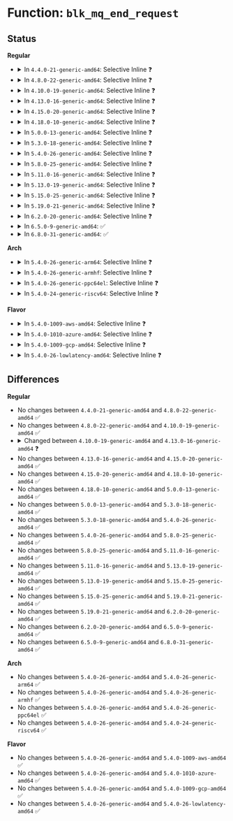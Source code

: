 # Function: <code>blk_mq_end_request</code>

## Status
<b>Regular</b>
<ul>
<li>
<details>
<summary>In <code>4.4.0-21-generic-amd64</code>: Selective Inline ❓</summary>

```c
void blk_mq_end_request(struct request * rq, int error)
```

```json
{
  "name": "blk_mq_end_request",
  "collision_type": "Unique Global",
  "inline_type": "Selective",
  "funcs": [
    {
      "addr": 18446744071582793664,
      "name": "blk_mq_end_request",
      "external": true,
      "loc": "block/blk-mq.c:318",
      "file": "block/blk-mq.c",
      "inline": "not declared, inlined",
      "caller_inline": [],
      "caller_func": [
        "block/blk-flush.c:blk_flush_complete_seq",
        "block/blk-flush.c:blk_insert_flush",
        "block/blk-mq.c:blk_mq_abort_requeue_list",
        "block/blk-mq.c:__blk_mq_run_hw_queue",
        "block/blk-mq.c:__blk_mq_run_hw_queue",
        "block/blk-mq.c:blk_mq_make_request",
        "drivers/block/virtio_blk.c:virtblk_request_done",
        "drivers/md/dm.c:dm_softirq_done",
        "drivers/md/dm.c:dm_softirq_done"
      ]
    }
  ],
  "symbols": [
    {
      "addr": 18446744071582793664,
      "name": "blk_mq_end_request",
      "section": ".text",
      "bind": "STB_GLOBAL",
      "size": 97
    }
  ]
}
```
</details>
</li>
<li>
<details>
<summary>In <code>4.8.0-22-generic-amd64</code>: Selective Inline ❓</summary>

```c
void blk_mq_end_request(struct request * rq, int error)
```

```json
{
  "name": "blk_mq_end_request",
  "collision_type": "Unique Global",
  "inline_type": "Selective",
  "funcs": [
    {
      "addr": 18446744071583069920,
      "name": "blk_mq_end_request",
      "external": true,
      "loc": "block/blk-mq.c:374",
      "file": "block/blk-mq.c",
      "inline": "not declared, inlined",
      "caller_inline": [],
      "caller_func": [
        "block/blk-flush.c:blk_insert_flush",
        "block/blk-flush.c:blk_flush_complete_seq",
        "block/blk-mq.c:blk_mq_make_request",
        "block/blk-mq.c:__blk_mq_run_hw_queue",
        "block/blk-mq.c:__blk_mq_run_hw_queue",
        "block/blk-mq.c:blk_mq_abort_requeue_list",
        "drivers/block/virtio_blk.c:virtblk_request_done",
        "drivers/block/xen-blkfront.c:blkfront_resume",
        "drivers/md/dm-rq.c:dm_softirq_done",
        "drivers/md/dm-rq.c:dm_softirq_done"
      ]
    }
  ],
  "symbols": [
    {
      "addr": 18446744071583069920,
      "name": "blk_mq_end_request",
      "section": ".text",
      "bind": "STB_GLOBAL",
      "size": 97
    }
  ]
}
```
</details>
</li>
<li>
<details>
<summary>In <code>4.10.0-19-generic-amd64</code>: Selective Inline ❓</summary>

```c
void blk_mq_end_request(struct request * rq, int error)
```

```json
{
  "name": "blk_mq_end_request",
  "collision_type": "Unique Global",
  "inline_type": "Selective",
  "funcs": [
    {
      "addr": 18446744071583179424,
      "name": "blk_mq_end_request",
      "external": true,
      "loc": "block/blk-mq.c:371",
      "file": "block/blk-mq.c",
      "inline": "not declared, inlined",
      "caller_inline": [],
      "caller_func": [
        "block/blk-flush.c:blk_insert_flush",
        "block/blk-flush.c:blk_flush_complete_seq",
        "block/blk-mq.c:blk_mq_try_issue_directly",
        "block/blk-mq.c:blk_mq_dispatch_rq_list",
        "block/blk-mq.c:blk_mq_dispatch_rq_list",
        "block/blk-mq.c:blk_mq_abort_requeue_list",
        "drivers/block/xen-blkfront.c:blkfront_resume",
        "drivers/md/dm-rq.c:dm_softirq_done",
        "drivers/md/dm-rq.c:dm_softirq_done"
      ]
    }
  ],
  "symbols": [
    {
      "addr": 18446744071583179424,
      "name": "blk_mq_end_request",
      "section": ".text",
      "bind": "STB_GLOBAL",
      "size": 119
    }
  ]
}
```
</details>
</li>
<li>
<details>
<summary>In <code>4.13.0-16-generic-amd64</code>: Selective Inline ❓</summary>

```c
void blk_mq_end_request(struct request * rq, blk_status_t error)
```

```json
{
  "name": "blk_mq_end_request",
  "collision_type": "Unique Global",
  "inline_type": "Selective",
  "funcs": [
    {
      "addr": 18446744071583238528,
      "name": "blk_mq_end_request",
      "external": true,
      "loc": "block/blk-mq.c:472",
      "file": "block/blk-mq.c",
      "inline": "not declared, inlined",
      "caller_inline": [],
      "caller_func": [
        "block/blk-flush.c:blk_insert_flush",
        "block/blk-flush.c:blk_flush_complete_seq",
        "block/blk-mq.c:__blk_mq_try_issue_directly",
        "block/blk-mq.c:blk_mq_dispatch_rq_list",
        "drivers/block/loop.c:lo_complete_rq",
        "drivers/block/loop.c:lo_complete_rq",
        "drivers/block/xen-blkfront.c:blkfront_resume",
        "drivers/block/xen-blkfront.c:blkif_complete_rq"
      ]
    }
  ],
  "symbols": [
    {
      "addr": 18446744071583238528,
      "name": "blk_mq_end_request",
      "section": ".text",
      "bind": "STB_GLOBAL",
      "size": 123
    }
  ]
}
```
</details>
</li>
<li>
<details>
<summary>In <code>4.15.0-20-generic-amd64</code>: Selective Inline ❓</summary>

```c
void blk_mq_end_request(struct request * rq, blk_status_t error)
```

```json
{
  "name": "blk_mq_end_request",
  "collision_type": "Unique Global",
  "inline_type": "Selective",
  "funcs": [
    {
      "addr": 18446744071583416224,
      "name": "blk_mq_end_request",
      "external": true,
      "loc": "block/blk-mq.c:514",
      "file": "block/blk-mq.c",
      "inline": "not declared, inlined",
      "caller_inline": [],
      "caller_func": [
        "block/blk-flush.c:blk_insert_flush",
        "block/blk-flush.c:blk_flush_complete_seq",
        "block/blk-mq.c:__blk_mq_try_issue_directly",
        "block/blk-mq.c:blk_mq_dispatch_rq_list",
        "drivers/block/loop.c:lo_complete_rq",
        "drivers/block/loop.c:lo_complete_rq",
        "drivers/block/xen-blkfront.c:blkfront_resume",
        "drivers/block/xen-blkfront.c:blkif_complete_rq"
      ]
    }
  ],
  "symbols": [
    {
      "addr": 18446744071583416224,
      "name": "blk_mq_end_request",
      "section": ".text",
      "bind": "STB_GLOBAL",
      "size": 129
    }
  ]
}
```
</details>
</li>
<li>
<details>
<summary>In <code>4.18.0-10-generic-amd64</code>: Selective Inline ❓</summary>

```c
void blk_mq_end_request(struct request * rq, blk_status_t error)
```

```json
{
  "name": "blk_mq_end_request",
  "collision_type": "Unique Global",
  "inline_type": "Selective",
  "funcs": [
    {
      "addr": 18446744071583627792,
      "name": "blk_mq_end_request",
      "external": true,
      "loc": "block/blk-mq.c:542",
      "file": "block/blk-mq.c",
      "inline": "not declared, inlined",
      "caller_inline": [],
      "caller_func": [
        "block/blk-flush.c:blk_insert_flush",
        "block/blk-flush.c:blk_flush_complete_seq",
        "block/blk-mq.c:blk_mq_try_issue_directly",
        "block/blk-mq.c:blk_mq_dispatch_rq_list",
        "drivers/block/loop.c:lo_complete_rq",
        "drivers/block/xen-blkfront.c:blkfront_resume",
        "drivers/block/xen-blkfront.c:blkif_complete_rq"
      ]
    }
  ],
  "symbols": [
    {
      "addr": 18446744071583627792,
      "name": "blk_mq_end_request",
      "section": ".text",
      "bind": "STB_GLOBAL",
      "size": 221
    }
  ]
}
```
</details>
</li>
<li>
<details>
<summary>In <code>5.0.0-13-generic-amd64</code>: Selective Inline ❓</summary>

```c
void blk_mq_end_request(struct request * rq, blk_status_t error)
```

```json
{
  "name": "blk_mq_end_request",
  "collision_type": "Unique Global",
  "inline_type": "Selective",
  "funcs": [
    {
      "addr": 18446744071583732304,
      "name": "blk_mq_end_request",
      "external": true,
      "loc": "block/blk-mq.c:560",
      "file": "block/blk-mq.c",
      "inline": "not declared, inlined",
      "caller_inline": [],
      "caller_func": [
        "block/blk-flush.c:blk_insert_flush",
        "block/blk-flush.c:blk_flush_complete_seq",
        "block/blk-mq.c:blk_mq_try_issue_directly",
        "block/blk-mq.c:blk_mq_dispatch_rq_list",
        "block/bsg-lib.c:bsg_teardown_job",
        "drivers/block/loop.c:lo_complete_rq",
        "drivers/block/xen-blkfront.c:blkfront_resume",
        "drivers/block/xen-blkfront.c:blkif_complete_rq"
      ]
    }
  ],
  "symbols": [
    {
      "addr": 18446744071583732304,
      "name": "blk_mq_end_request",
      "section": ".text",
      "bind": "STB_GLOBAL",
      "size": 303
    }
  ]
}
```
</details>
</li>
<li>
<details>
<summary>In <code>5.3.0-18-generic-amd64</code>: Selective Inline ❓</summary>

```c
void blk_mq_end_request(struct request * rq, blk_status_t error)
```

```json
{
  "name": "blk_mq_end_request",
  "collision_type": "Unique Global",
  "inline_type": "Selective",
  "funcs": [
    {
      "addr": 18446744071583919936,
      "name": "blk_mq_end_request",
      "external": true,
      "loc": "block/blk-mq.c:555",
      "file": "block/blk-mq.c",
      "inline": "not declared, inlined",
      "caller_inline": [],
      "caller_func": [
        "block/blk-flush.c:blk_insert_flush",
        "block/blk-flush.c:blk_flush_complete_seq",
        "block/blk-mq.c:blk_mq_try_issue_list_directly",
        "block/blk-mq.c:blk_mq_try_issue_directly",
        "block/blk-mq.c:blk_mq_dispatch_rq_list",
        "block/bsg-lib.c:bsg_teardown_job",
        "drivers/block/loop.c:lo_complete_rq",
        "drivers/block/xen-blkfront.c:blkfront_resume",
        "drivers/block/xen-blkfront.c:blkif_complete_rq"
      ]
    }
  ],
  "symbols": [
    {
      "addr": 18446744071583919936,
      "name": "blk_mq_end_request",
      "section": ".text",
      "bind": "STB_GLOBAL",
      "size": 299
    }
  ]
}
```
</details>
</li>
<li>
<details>
<summary>In <code>5.4.0-26-generic-amd64</code>: Selective Inline ❓</summary>

```c
void blk_mq_end_request(struct request * rq, blk_status_t error)
```

```json
{
  "name": "blk_mq_end_request",
  "collision_type": "Unique Global",
  "inline_type": "Selective",
  "funcs": [
    {
      "addr": 18446744071584023232,
      "name": "blk_mq_end_request",
      "external": true,
      "loc": "block/blk-mq.c:566",
      "file": "block/blk-mq.c",
      "inline": "not declared, inlined",
      "caller_inline": [],
      "caller_func": [
        "block/blk-flush.c:blk_insert_flush",
        "block/blk-flush.c:blk_flush_complete_seq",
        "block/blk-mq.c:blk_mq_try_issue_list_directly",
        "block/blk-mq.c:blk_mq_try_issue_directly",
        "block/blk-mq.c:blk_mq_dispatch_rq_list",
        "block/bsg-lib.c:bsg_teardown_job",
        "drivers/block/loop.c:lo_complete_rq",
        "drivers/block/xen-blkfront.c:blkfront_resume",
        "drivers/block/xen-blkfront.c:blkif_complete_rq"
      ]
    }
  ],
  "symbols": [
    {
      "addr": 18446744071584023232,
      "name": "blk_mq_end_request",
      "section": ".text",
      "bind": "STB_GLOBAL",
      "size": 301
    }
  ]
}
```
</details>
</li>
<li>
<details>
<summary>In <code>5.8.0-25-generic-amd64</code>: Selective Inline ❓</summary>

```c
void blk_mq_end_request(struct request * rq, blk_status_t error)
```

```json
{
  "name": "blk_mq_end_request",
  "collision_type": "Unique Global",
  "inline_type": "Selective",
  "funcs": [
    {
      "addr": 18446744071584426585,
      "name": "blk_mq_end_request",
      "external": true,
      "loc": "block/blk-mq.c:569",
      "file": "block/blk-mq.c",
      "inline": "not declared, inlined",
      "caller_inline": [
        "block/blk-mq.c:blk_mq_try_issue_list_directly",
        "block/blk-mq.c:blk_mq_try_issue_list_directly"
      ],
      "caller_func": [
        "block/blk-flush.c:blk_insert_flush",
        "block/blk-flush.c:blk_flush_complete_seq",
        "block/blk-mq.c:blk_mq_try_issue_directly",
        "block/blk-mq.c:blk_mq_dispatch_rq_list",
        "block/bsg-lib.c:bsg_complete",
        "drivers/block/loop.c:lo_complete_rq",
        "drivers/block/xen-blkfront.c:blkfront_resume",
        "drivers/block/xen-blkfront.c:blkif_complete_rq",
        "drivers/md/dm-rq.c:dm_done"
      ]
    }
  ],
  "symbols": [
    {
      "addr": 18446744071584414144,
      "name": "blk_mq_end_request",
      "section": ".text",
      "bind": "STB_GLOBAL",
      "size": 303
    }
  ]
}
```
</details>
</li>
<li>
<details>
<summary>In <code>5.11.0-16-generic-amd64</code>: Selective Inline ❓</summary>

```c
void blk_mq_end_request(struct request * rq, blk_status_t error)
```

```json
{
  "name": "blk_mq_end_request",
  "collision_type": "Unique Global",
  "inline_type": "Selective",
  "funcs": [
    {
      "addr": 18446744071584541452,
      "name": "blk_mq_end_request",
      "external": true,
      "loc": "block/blk-mq.c:562",
      "file": "block/blk-mq.c",
      "inline": "not declared, inlined",
      "caller_inline": [
        "block/blk-mq.c:blk_mq_try_issue_list_directly",
        "block/blk-mq.c:blk_mq_try_issue_list_directly"
      ],
      "caller_func": [
        "block/blk-flush.c:blk_insert_flush",
        "block/blk-flush.c:blk_flush_complete_seq",
        "block/blk-mq.c:blk_mq_try_issue_directly",
        "block/blk-mq.c:blk_mq_dispatch_rq_list",
        "block/bsg-lib.c:bsg_complete",
        "drivers/block/loop.c:lo_complete_rq",
        "drivers/block/xen-blkfront.c:blkfront_resume",
        "drivers/block/xen-blkfront.c:blkif_complete_rq",
        "drivers/md/dm-rq.c:dm_done"
      ]
    }
  ],
  "symbols": [
    {
      "addr": 18446744071584530128,
      "name": "blk_mq_end_request",
      "section": ".text",
      "bind": "STB_GLOBAL",
      "size": 306
    }
  ]
}
```
</details>
</li>
<li>
<details>
<summary>In <code>5.13.0-19-generic-amd64</code>: Selective Inline ❓</summary>

```c
void blk_mq_end_request(struct request * rq, blk_status_t error)
```

```json
{
  "name": "blk_mq_end_request",
  "collision_type": "Unique Global",
  "inline_type": "Selective",
  "funcs": [
    {
      "addr": 18446744071584573164,
      "name": "blk_mq_end_request",
      "external": true,
      "loc": "block/blk-mq.c:563",
      "file": "block/blk-mq.c",
      "inline": "not declared, inlined",
      "caller_inline": [
        "block/blk-mq.c:blk_mq_try_issue_list_directly",
        "block/blk-mq.c:blk_mq_try_issue_list_directly"
      ],
      "caller_func": [
        "block/blk-flush.c:blk_insert_flush",
        "block/blk-flush.c:blk_flush_complete_seq",
        "block/blk-mq.c:blk_mq_try_issue_directly",
        "block/blk-mq.c:blk_mq_dispatch_rq_list",
        "block/bsg-lib.c:bsg_complete",
        "drivers/block/loop.c:lo_complete_rq",
        "drivers/block/xen-blkfront.c:blkfront_resume",
        "drivers/block/xen-blkfront.c:blkif_complete_rq",
        "drivers/md/dm-rq.c:dm_done"
      ]
    }
  ],
  "symbols": [
    {
      "addr": 18446744071584564608,
      "name": "blk_mq_end_request",
      "section": ".text",
      "bind": "STB_GLOBAL",
      "size": 306
    }
  ]
}
```
</details>
</li>
<li>
<details>
<summary>In <code>5.15.0-25-generic-amd64</code>: Selective Inline ❓</summary>

```c
void blk_mq_end_request(struct request * rq, blk_status_t error)
```

```json
{
  "name": "blk_mq_end_request",
  "collision_type": "Unique Global",
  "inline_type": "Selective",
  "funcs": [
    {
      "addr": 18446744071584985916,
      "name": "blk_mq_end_request",
      "external": true,
      "loc": "block/blk-mq.c:570",
      "file": "block/blk-mq.c",
      "inline": "not declared, inlined",
      "caller_inline": [
        "block/blk-mq.c:blk_mq_try_issue_list_directly"
      ],
      "caller_func": [
        "block/blk-flush.c:blk_insert_flush",
        "block/blk-flush.c:blk_flush_complete_seq",
        "block/blk-mq.c:blk_mq_try_issue_directly",
        "block/blk-mq.c:blk_mq_dispatch_rq_list",
        "block/bsg-lib.c:bsg_complete",
        "drivers/block/loop.c:lo_complete_rq",
        "drivers/block/xen-blkfront.c:blkfront_resume",
        "drivers/block/xen-blkfront.c:blkif_complete_rq"
      ]
    }
  ],
  "symbols": [
    {
      "addr": 18446744071584975408,
      "name": "blk_mq_end_request",
      "section": ".text",
      "bind": "STB_GLOBAL",
      "size": 306
    }
  ]
}
```
</details>
</li>
<li>
<details>
<summary>In <code>5.19.0-21-generic-amd64</code>: Selective Inline ❓</summary>

```c
void blk_mq_end_request(struct request * rq, blk_status_t error)
```

```json
{
  "name": "blk_mq_end_request",
  "collision_type": "Unique Global",
  "inline_type": "Selective",
  "funcs": [
    {
      "addr": 18446744071585699018,
      "name": "blk_mq_end_request",
      "external": true,
      "loc": "block/blk-mq.c:942",
      "file": "block/blk-mq.c",
      "inline": "not declared, inlined",
      "caller_inline": [
        "block/blk-mq.c:blk_mq_try_issue_list_directly"
      ],
      "caller_func": [
        "block/blk-flush.c:blk_insert_flush",
        "block/blk-flush.c:blk_flush_complete_seq",
        "block/blk-mq.c:blk_mq_dispatch_rq_list",
        "block/bsg-lib.c:bsg_complete",
        "drivers/block/loop.c:lo_complete_rq",
        "drivers/block/xen-blkfront.c:blkfront_resume",
        "drivers/block/xen-blkfront.c:blkif_complete_rq"
      ]
    }
  ],
  "symbols": [
    {
      "addr": 18446744071585690144,
      "name": "blk_mq_end_request",
      "section": ".text",
      "bind": "STB_GLOBAL",
      "size": 346
    }
  ]
}
```
</details>
</li>
<li>
<details>
<summary>In <code>6.2.0-20-generic-amd64</code>: Selective Inline ❓</summary>

```c
void blk_mq_end_request(struct request * rq, blk_status_t error)
```

```json
{
  "name": "blk_mq_end_request",
  "collision_type": "Unique Global",
  "inline_type": "Selective",
  "funcs": [
    {
      "addr": 18446744071586478745,
      "name": "blk_mq_end_request",
      "external": true,
      "loc": "block/blk-mq.c:1052",
      "file": "block/blk-mq.c",
      "inline": "not declared, inlined",
      "caller_inline": [
        "block/blk-mq.c:blk_mq_try_issue_list_directly",
        "block/blk-mq.c:blk_mq_dispatch_rq_list"
      ],
      "caller_func": [
        "block/blk-flush.c:blk_insert_flush",
        "block/blk-flush.c:blk_flush_complete_seq",
        "block/bsg-lib.c:bsg_complete",
        "drivers/block/loop.c:lo_complete_rq",
        "drivers/block/xen-blkfront.c:blkfront_resume",
        "drivers/block/xen-blkfront.c:blkif_complete_rq"
      ]
    }
  ],
  "symbols": [
    {
      "addr": 18446744071586467712,
      "name": "blk_mq_end_request",
      "section": ".text",
      "bind": "STB_GLOBAL",
      "size": 64
    }
  ]
}
```
</details>
</li>
<li>
<details>
<summary>In <code>6.5.0-9-generic-amd64</code>: ✅</summary>

```c
void blk_mq_end_request(struct request * rq, blk_status_t error)
```

```json
{
  "name": "blk_mq_end_request",
  "collision_type": "Unique Global",
  "inline_type": "No",
  "funcs": [
    {
      "addr": 18446744071586713104,
      "name": "blk_mq_end_request",
      "external": true,
      "loc": "block/blk-mq.c:1048",
      "file": "block/blk-mq.c",
      "inline": "seen, unknown",
      "caller_inline": [],
      "caller_func": [
        "block/blk-flush.c:blk_insert_flush",
        "block/blk-flush.c:blk_flush_complete_seq",
        "block/blk-mq.c:blk_mq_try_issue_list_directly",
        "block/blk-mq.c:blk_mq_plug_issue_direct",
        "block/blk-mq.c:blk_mq_try_issue_directly",
        "block/blk-mq.c:blk_mq_dispatch_rq_list",
        "block/bsg-lib.c:bsg_complete",
        "drivers/block/loop.c:lo_complete_rq",
        "drivers/block/virtio_blk.c:virtblk_poll",
        "drivers/block/xen-blkfront.c:blkfront_resume",
        "drivers/block/xen-blkfront.c:blkif_complete_rq"
      ]
    }
  ],
  "symbols": [
    {
      "addr": 18446744071586713104,
      "name": "blk_mq_end_request",
      "section": ".text",
      "bind": "STB_GLOBAL",
      "size": 279
    }
  ]
}
```
</details>
</li>
<li>
<details>
<summary>In <code>6.8.0-31-generic-amd64</code>: ✅</summary>

```c
void blk_mq_end_request(struct request * rq, blk_status_t error)
```

```json
{
  "name": "blk_mq_end_request",
  "collision_type": "Unique Global",
  "inline_type": "No",
  "funcs": [
    {
      "addr": 18446744071586984912,
      "name": "blk_mq_end_request",
      "external": true,
      "loc": "block/blk-mq.c:1058",
      "file": "block/blk-mq.c",
      "inline": "seen, unknown",
      "caller_inline": [],
      "caller_func": [
        "block/blk-flush.c:blk_insert_flush",
        "block/blk-flush.c:blk_flush_complete_seq",
        "block/blk-mq.c:blk_mq_try_issue_list_directly",
        "block/blk-mq.c:blk_mq_plug_issue_direct",
        "block/blk-mq.c:blk_mq_try_issue_directly",
        "block/blk-mq.c:blk_mq_dispatch_rq_list",
        "block/bsg-lib.c:bsg_complete",
        "drivers/block/loop.c:lo_complete_rq",
        "drivers/block/virtio_blk.c:virtblk_poll",
        "drivers/block/xen-blkfront.c:blkfront_resume",
        "drivers/block/xen-blkfront.c:blkif_complete_rq"
      ]
    }
  ],
  "symbols": [
    {
      "addr": 18446744071586984912,
      "name": "blk_mq_end_request",
      "section": ".text",
      "bind": "STB_GLOBAL",
      "size": 341
    }
  ]
}
```
</details>
</li>
</ul>
<b>Arch</b>
<ul>
<li>
<details>
<summary>In <code>5.4.0-26-generic-arm64</code>: Selective Inline ❓</summary>

```c
void blk_mq_end_request(struct request * rq, blk_status_t error)
```

```json
{
  "name": "blk_mq_end_request",
  "collision_type": "Unique Global",
  "inline_type": "Selective",
  "funcs": [
    {
      "addr": 18446603336495851248,
      "name": "blk_mq_end_request",
      "external": true,
      "loc": "block/blk-mq.c:566",
      "file": "block/blk-mq.c",
      "inline": "not declared, inlined",
      "caller_inline": [],
      "caller_func": [
        "block/blk-flush.c:blk_insert_flush",
        "block/blk-flush.c:blk_flush_complete_seq",
        "block/blk-mq.c:blk_mq_try_issue_list_directly",
        "block/blk-mq.c:blk_mq_try_issue_directly",
        "block/blk-mq.c:blk_mq_dispatch_rq_list",
        "block/bsg-lib.c:bsg_job_put",
        "drivers/block/loop.c:lo_complete_rq",
        "drivers/block/xen-blkfront.c:blkfront_resume",
        "drivers/block/xen-blkfront.c:blkif_complete_rq",
        "drivers/mmc/core/block.c:mmc_blk_mq_issue_rq",
        "drivers/mmc/core/block.c:mmc_blk_mq_issue_rq",
        "drivers/mmc/core/block.c:mmc_blk_mq_issue_rq",
        "drivers/mmc/core/block.c:mmc_blk_mq_issue_rq",
        "drivers/mmc/core/block.c:mmc_blk_cqe_complete_rq",
        "drivers/mmc/core/block.c:mmc_blk_cqe_complete_rq"
      ]
    }
  ],
  "symbols": [
    {
      "addr": 18446603336495851248,
      "name": "blk_mq_end_request",
      "section": ".text",
      "bind": "STB_GLOBAL",
      "size": 324
    }
  ]
}
```
</details>
</li>
<li>
<details>
<summary>In <code>5.4.0-26-generic-armhf</code>: Selective Inline ❓</summary>

```c
void blk_mq_end_request(struct request * rq, blk_status_t error)
```

```json
{
  "name": "blk_mq_end_request",
  "collision_type": "Unique Global",
  "inline_type": "Selective",
  "funcs": [
    {
      "addr": 3229203932,
      "name": "blk_mq_end_request",
      "external": true,
      "loc": "block/blk-mq.c:566",
      "file": "block/blk-mq.c",
      "inline": "not declared, inlined",
      "caller_inline": [],
      "caller_func": [
        "block/blk-flush.c:blk_insert_flush",
        "block/blk-flush.c:blk_flush_complete_seq",
        "block/blk-mq.c:blk_mq_try_issue_list_directly",
        "block/blk-mq.c:blk_mq_try_issue_directly",
        "block/blk-mq.c:blk_mq_dispatch_rq_list",
        "block/bsg-lib.c:bsg_job_put",
        "drivers/block/loop.c:lo_complete_rq",
        "drivers/mmc/core/block.c:mmc_blk_mq_issue_rq",
        "drivers/mmc/core/block.c:mmc_blk_mq_issue_rq",
        "drivers/mmc/core/block.c:mmc_blk_mq_issue_rq",
        "drivers/mmc/core/block.c:mmc_blk_cqe_complete_rq",
        "drivers/mmc/core/block.c:mmc_blk_cqe_complete_rq"
      ]
    }
  ],
  "symbols": [
    {
      "addr": 3229203932,
      "name": "blk_mq_end_request",
      "section": ".text",
      "bind": "STB_GLOBAL",
      "size": 336
    }
  ]
}
```
</details>
</li>
<li>
<details>
<summary>In <code>5.4.0-26-generic-ppc64el</code>: Selective Inline ❓</summary>

```c
void blk_mq_end_request(struct request * rq, blk_status_t error)
```

```json
{
  "name": "blk_mq_end_request",
  "collision_type": "Unique Global",
  "inline_type": "Selective",
  "funcs": [
    {
      "addr": 13835058055290053248,
      "name": "blk_mq_end_request",
      "external": true,
      "loc": "block/blk-mq.c:566",
      "file": "block/blk-mq.c",
      "inline": "not declared, inlined",
      "caller_inline": [],
      "caller_func": [
        "block/blk-flush.c:blk_insert_flush",
        "block/blk-flush.c:blk_flush_complete_seq",
        "block/blk-mq.c:blk_mq_try_issue_list_directly",
        "block/blk-mq.c:blk_mq_try_issue_directly",
        "block/blk-mq.c:blk_mq_dispatch_rq_list",
        "block/bsg-lib.c:bsg_job_put",
        "drivers/block/loop.c:lo_complete_rq"
      ]
    }
  ],
  "symbols": [
    {
      "addr": 13835058055290053248,
      "name": "blk_mq_end_request",
      "section": ".text",
      "bind": "STB_GLOBAL",
      "size": 444
    }
  ]
}
```
</details>
</li>
<li>
<details>
<summary>In <code>5.4.0-24-generic-riscv64</code>: Selective Inline ❓</summary>

```c
void blk_mq_end_request(struct request * rq, blk_status_t error)
```

```json
{
  "name": "blk_mq_end_request",
  "collision_type": "Unique Global",
  "inline_type": "Selective",
  "funcs": [
    {
      "addr": 18446743936274982546,
      "name": "blk_mq_end_request",
      "external": true,
      "loc": "block/blk-mq.c:566",
      "file": "block/blk-mq.c",
      "inline": "not declared, inlined",
      "caller_inline": [],
      "caller_func": [
        "block/blk-flush.c:blk_insert_flush",
        "block/blk-flush.c:blk_flush_complete_seq",
        "block/blk-mq.c:blk_mq_try_issue_list_directly",
        "block/blk-mq.c:blk_mq_try_issue_directly",
        "block/blk-mq.c:blk_mq_dispatch_rq_list",
        "block/bsg-lib.c:bsg_teardown_job",
        "drivers/block/loop.c:lo_complete_rq",
        "drivers/mmc/core/block.c:mmc_blk_mq_issue_rq",
        "drivers/mmc/core/block.c:mmc_blk_mq_issue_rq",
        "drivers/mmc/core/block.c:mmc_blk_cqe_complete_rq",
        "drivers/mmc/core/block.c:mmc_blk_cqe_complete_rq"
      ]
    }
  ],
  "symbols": [
    {
      "addr": 18446743936274982546,
      "name": "blk_mq_end_request",
      "section": ".text",
      "bind": "STB_GLOBAL",
      "size": 250
    }
  ]
}
```
</details>
</li>
</ul>
<b>Flavor</b>
<ul>
<li>
<details>
<summary>In <code>5.4.0-1009-aws-amd64</code>: Selective Inline ❓</summary>

```c
void blk_mq_end_request(struct request * rq, blk_status_t error)
```

```json
{
  "name": "blk_mq_end_request",
  "collision_type": "Unique Global",
  "inline_type": "Selective",
  "funcs": [
    {
      "addr": 18446744071583991968,
      "name": "blk_mq_end_request",
      "external": true,
      "loc": "block/blk-mq.c:566",
      "file": "block/blk-mq.c",
      "inline": "not declared, inlined",
      "caller_inline": [],
      "caller_func": [
        "block/blk-flush.c:blk_insert_flush",
        "block/blk-flush.c:blk_flush_complete_seq",
        "block/blk-mq.c:blk_mq_try_issue_list_directly",
        "block/blk-mq.c:blk_mq_try_issue_directly",
        "block/blk-mq.c:blk_mq_dispatch_rq_list",
        "block/bsg-lib.c:bsg_teardown_job",
        "drivers/block/loop.c:lo_complete_rq",
        "drivers/block/xen-blkfront.c:blkfront_resume",
        "drivers/block/xen-blkfront.c:blkif_complete_rq",
        "drivers/nvme/host/core.c:nvme_complete_rq",
        "drivers/nvme/host/multipath.c:nvme_failover_req"
      ]
    }
  ],
  "symbols": [
    {
      "addr": 18446744071583991968,
      "name": "blk_mq_end_request",
      "section": ".text",
      "bind": "STB_GLOBAL",
      "size": 301
    }
  ]
}
```
</details>
</li>
<li>
<details>
<summary>In <code>5.4.0-1010-azure-amd64</code>: Selective Inline ❓</summary>

```c
void blk_mq_end_request(struct request * rq, blk_status_t error)
```

```json
{
  "name": "blk_mq_end_request",
  "collision_type": "Unique Global",
  "inline_type": "Selective",
  "funcs": [
    {
      "addr": 18446744071583927824,
      "name": "blk_mq_end_request",
      "external": true,
      "loc": "block/blk-mq.c:566",
      "file": "block/blk-mq.c",
      "inline": "not declared, inlined",
      "caller_inline": [],
      "caller_func": [
        "block/blk-flush.c:blk_insert_flush",
        "block/blk-flush.c:blk_flush_complete_seq",
        "block/blk-mq.c:blk_mq_try_issue_list_directly",
        "block/blk-mq.c:blk_mq_try_issue_directly",
        "block/blk-mq.c:blk_mq_dispatch_rq_list",
        "block/bsg-lib.c:bsg_teardown_job",
        "drivers/block/loop.c:lo_complete_rq",
        "drivers/scsi/scsi_transport_fc.c:fc_bsg_job_timeout",
        "drivers/nvme/host/core.c:nvme_complete_rq",
        "drivers/nvme/host/multipath.c:nvme_failover_req"
      ]
    }
  ],
  "symbols": [
    {
      "addr": 18446744071583927824,
      "name": "blk_mq_end_request",
      "section": ".text",
      "bind": "STB_GLOBAL",
      "size": 301
    }
  ]
}
```
</details>
</li>
<li>
<details>
<summary>In <code>5.4.0-1009-gcp-amd64</code>: Selective Inline ❓</summary>

```c
void blk_mq_end_request(struct request * rq, blk_status_t error)
```

```json
{
  "name": "blk_mq_end_request",
  "collision_type": "Unique Global",
  "inline_type": "Selective",
  "funcs": [
    {
      "addr": 18446744071583975728,
      "name": "blk_mq_end_request",
      "external": true,
      "loc": "block/blk-mq.c:566",
      "file": "block/blk-mq.c",
      "inline": "not declared, inlined",
      "caller_inline": [],
      "caller_func": [
        "block/blk-flush.c:blk_insert_flush",
        "block/blk-flush.c:blk_flush_complete_seq",
        "block/blk-mq.c:blk_mq_try_issue_list_directly",
        "block/blk-mq.c:blk_mq_try_issue_directly",
        "block/blk-mq.c:blk_mq_dispatch_rq_list",
        "block/bsg-lib.c:bsg_teardown_job",
        "drivers/block/loop.c:lo_complete_rq",
        "drivers/block/xen-blkfront.c:blkfront_resume",
        "drivers/block/xen-blkfront.c:blkif_complete_rq"
      ]
    }
  ],
  "symbols": [
    {
      "addr": 18446744071583975728,
      "name": "blk_mq_end_request",
      "section": ".text",
      "bind": "STB_GLOBAL",
      "size": 301
    }
  ]
}
```
</details>
</li>
<li>
<details>
<summary>In <code>5.4.0-26-lowlatency-amd64</code>: Selective Inline ❓</summary>

```c
void blk_mq_end_request(struct request * rq, blk_status_t error)
```

```json
{
  "name": "blk_mq_end_request",
  "collision_type": "Unique Global",
  "inline_type": "Selective",
  "funcs": [
    {
      "addr": 18446744071584079408,
      "name": "blk_mq_end_request",
      "external": true,
      "loc": "block/blk-mq.c:566",
      "file": "block/blk-mq.c",
      "inline": "not declared, inlined",
      "caller_inline": [],
      "caller_func": [
        "block/blk-flush.c:blk_insert_flush",
        "block/blk-flush.c:blk_flush_complete_seq",
        "block/blk-mq.c:blk_mq_try_issue_list_directly",
        "block/blk-mq.c:blk_mq_try_issue_directly",
        "block/blk-mq.c:blk_mq_dispatch_rq_list",
        "block/bsg-lib.c:bsg_teardown_job",
        "drivers/block/loop.c:lo_complete_rq",
        "drivers/block/xen-blkfront.c:blkfront_resume",
        "drivers/block/xen-blkfront.c:blkif_complete_rq"
      ]
    }
  ],
  "symbols": [
    {
      "addr": 18446744071584079408,
      "name": "blk_mq_end_request",
      "section": ".text",
      "bind": "STB_GLOBAL",
      "size": 301
    }
  ]
}
```
</details>
</li>
</ul>

## Differences
<b>Regular</b>
<ul>
<li>
No changes between <code>4.4.0-21-generic-amd64</code> and <code>4.8.0-22-generic-amd64</code> ✅
</li>
<li>
No changes between <code>4.8.0-22-generic-amd64</code> and <code>4.10.0-19-generic-amd64</code> ✅
</li>
<li>
<details>
<summary>Changed between <code>4.10.0-19-generic-amd64</code> and <code>4.13.0-16-generic-amd64</code> ❓</summary>
<ul>
<li>
<b>Param type changed. </b>
<code>int error</code> ➡️ <code>blk_status_t error</code>
</li>
</ul>
</details>
</li>
<li>
No changes between <code>4.13.0-16-generic-amd64</code> and <code>4.15.0-20-generic-amd64</code> ✅
</li>
<li>
No changes between <code>4.15.0-20-generic-amd64</code> and <code>4.18.0-10-generic-amd64</code> ✅
</li>
<li>
No changes between <code>4.18.0-10-generic-amd64</code> and <code>5.0.0-13-generic-amd64</code> ✅
</li>
<li>
No changes between <code>5.0.0-13-generic-amd64</code> and <code>5.3.0-18-generic-amd64</code> ✅
</li>
<li>
No changes between <code>5.3.0-18-generic-amd64</code> and <code>5.4.0-26-generic-amd64</code> ✅
</li>
<li>
No changes between <code>5.4.0-26-generic-amd64</code> and <code>5.8.0-25-generic-amd64</code> ✅
</li>
<li>
No changes between <code>5.8.0-25-generic-amd64</code> and <code>5.11.0-16-generic-amd64</code> ✅
</li>
<li>
No changes between <code>5.11.0-16-generic-amd64</code> and <code>5.13.0-19-generic-amd64</code> ✅
</li>
<li>
No changes between <code>5.13.0-19-generic-amd64</code> and <code>5.15.0-25-generic-amd64</code> ✅
</li>
<li>
No changes between <code>5.15.0-25-generic-amd64</code> and <code>5.19.0-21-generic-amd64</code> ✅
</li>
<li>
No changes between <code>5.19.0-21-generic-amd64</code> and <code>6.2.0-20-generic-amd64</code> ✅
</li>
<li>
No changes between <code>6.2.0-20-generic-amd64</code> and <code>6.5.0-9-generic-amd64</code> ✅
</li>
<li>
No changes between <code>6.5.0-9-generic-amd64</code> and <code>6.8.0-31-generic-amd64</code> ✅
</li>
</ul>
<b>Arch</b>
<ul>
<li>
No changes between <code>5.4.0-26-generic-amd64</code> and <code>5.4.0-26-generic-arm64</code> ✅
</li>
<li>
No changes between <code>5.4.0-26-generic-amd64</code> and <code>5.4.0-26-generic-armhf</code> ✅
</li>
<li>
No changes between <code>5.4.0-26-generic-amd64</code> and <code>5.4.0-26-generic-ppc64el</code> ✅
</li>
<li>
No changes between <code>5.4.0-26-generic-amd64</code> and <code>5.4.0-24-generic-riscv64</code> ✅
</li>
</ul>
<b>Flavor</b>
<ul>
<li>
No changes between <code>5.4.0-26-generic-amd64</code> and <code>5.4.0-1009-aws-amd64</code> ✅
</li>
<li>
No changes between <code>5.4.0-26-generic-amd64</code> and <code>5.4.0-1010-azure-amd64</code> ✅
</li>
<li>
No changes between <code>5.4.0-26-generic-amd64</code> and <code>5.4.0-1009-gcp-amd64</code> ✅
</li>
<li>
No changes between <code>5.4.0-26-generic-amd64</code> and <code>5.4.0-26-lowlatency-amd64</code> ✅
</li>
</ul>

